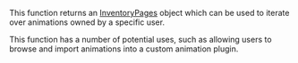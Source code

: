 This function returns an [InventoryPages](https://developer.roblox.com/en-us/api-reference/class/InventoryPages) object which can be used to iterate over animations owned by a specific user.

This function has a number of potential uses, such as allowing users to browse and import animations into a custom animation plugin.